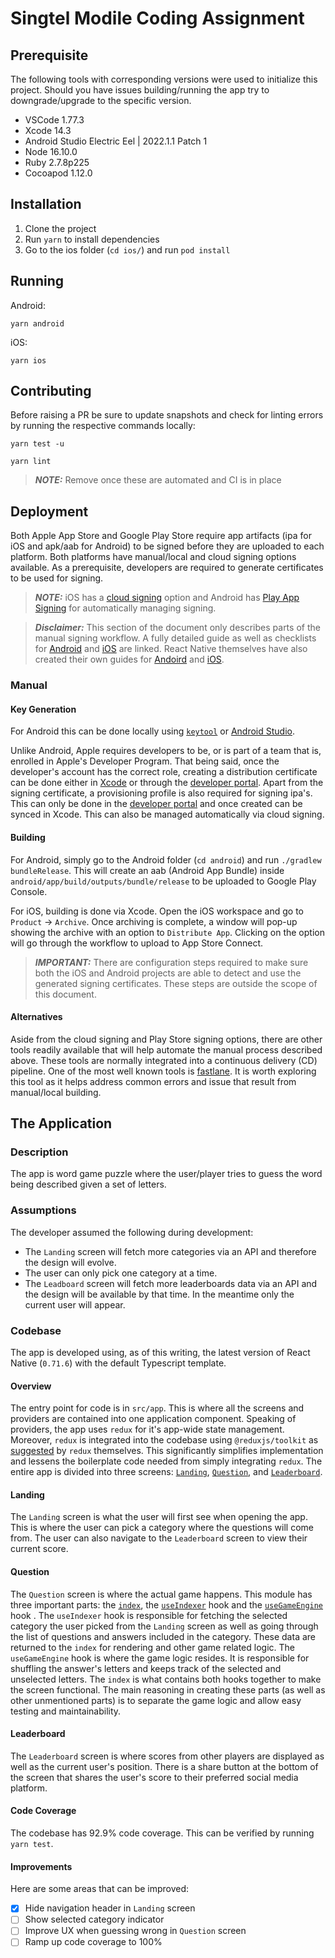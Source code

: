 # Singtel Modile Coding Assignment

## Prerequisite

The following tools with corresponding versions were used to initialize this project.
Should you have issues building/running the app try to downgrade/upgrade to the specific version.

- VSCode 1.77.3
- Xcode 14.3
- Android Studio Electric Eel | 2022.1.1 Patch 1
- Node 16.10.0
- Ruby 2.7.8p225
- Cocoapod 1.12.0

## Installation

1. Clone the project
2. Run `yarn` to install dependencies
3. Go to the ios folder (`cd ios/`) and run `pod install`

## Running

Android:

```
yarn android
```

iOS:

```
yarn ios
```

## Contributing

Before raising a PR be sure to update snapshots and check for linting errors by running the respective commands locally:

```
yarn test -u
```

```
yarn lint
```

> **_NOTE:_** Remove once these are automated and CI is in place

## Deployment

Both Apple App Store and Google Play Store require app artifacts (ipa for iOS and apk/aab for Android) to be signed before they are uploaded to each platform. Both platforms have manual/local and cloud signing options available. As a prerequisite, developers are required to generate certificates to be used for signing.

> **_NOTE:_** iOS has a [cloud signing](https://developer.apple.com/help/account/create-certificates/cloud-managed-certificates) option and Android has [Play App Signing](https://developer.android.com/studio/publish/app-signing#app-signing-google-play) for automatically managing signing.

> **_Disclaimer:_** This section of the document only describes parts of the manual signing workflow. A fully detailed guide as well as checklists for [Android](https://developer.android.com/studio/publish) and [iOS](https://developer.apple.com/documentation/xcode/preparing-your-app-for-distribution) are linked. React Native themselves have also created their own guides for [Andoird](https://reactnative.dev/docs/signed-apk-android#generating-an-upload-key) and [iOS](https://reactnative.dev/docs/publishing-to-app-store).

### Manual

#### Key Generation

For Android this can be done locally using [`keytool`](https://reactnative.dev/docs/signed-apk-android#generating-an-upload-key) or [Android Studio](https://developer.android.com/studio/publish/app-signing#generate-key).

Unlike Android, Apple requires developers to be, or is part of a team that is, enrolled in Apple's Developer Program. That being said, once the developer's account has the correct role, creating a distribution certificate can be done either in [Xcode](https://help.apple.com/xcode/mac/current/#/dev154b28f09) or through the [developer portal](https://developer.apple.com/help/account/create-certificates/create-enterprise-distribution-certificates). Apart from the signing certificate, a provisioning profile is also required for signing ipa's. This can only be done in the [developer portal](https://developer.apple.com/help/account/manage-profiles/create-an-app-store-provisioning-profile) and once created can be synced in Xcode. This can also be managed automatically via cloud signing.

#### Building

For Android, simply go to the Android folder (`cd android`) and run `./gradlew bundleRelease`.
This will create an aab (Android App Bundle) inside `android/app/build/outputs/bundle/release` to be uploaded to Google Play Console.

For iOS, building is done via Xcode. Open the iOS workspace and go to `Product` -> `Archive`. Once archiving is complete, a window will pop-up showing the archive with an option to `Distribute App`. Clicking on the option will go through the workflow to upload to App Store Connect.

> **_IMPORTANT:_** There are configuration steps required to make sure both the iOS and Android projects are able to detect and use the generated signing certificates. These steps are outside the scope of this document.

#### Alternatives

Aside from the cloud signing and Play Store signing options, there are other tools readily available that will help automate the manual process described above. These tools are normally integrated into a continuous delivery (CD) pipeline. One of the most well known tools is [fastlane](https://fastlane.tools/). It is worth exploring this tool as it helps address common errors and issue that result from manual/local building.

## The Application

### Description

The app is word game puzzle where the user/player tries to guess the word being described given a set of letters.

### Assumptions

The developer assumed the following during development:

- The `Landing` screen will fetch more categories via an API and therefore the design will evolve.
- The user can only pick one category at a time.
- The `Leadboard` screen will fetch more leaderboards data via an API and the design will be available by that time. In the meantime only the current user will appear.

### Codebase

The app is developed using, as of this writing, the latest version of React Native (`0.71.6`) with the default Typescript template.

#### Overview

The entry point for code is in `src/app`. This is where all the screens and providers are contained into one application component. Speaking of providers, the app uses `redux` for it's app-wide state management. Moreover, `redux` is integrated into the codebase using `@reduxjs/toolkit` as [suggested](https://redux.js.org/introduction/why-rtk-is-redux-today) by `redux` themselves. This significantly simplifies implementation and lessens the boilerplate code needed from simply integrating `redux`. The entire app is divided into three screens: [`Landing`](src/screens/landing/index.tsx), [`Question`](src/screens/question/index.tsx), and [`Leaderboard`](src/screens/leaderboard/index.tsx).

#### Landing

The `Landing` screen is what the user will first see when opening the app. This is where the user can pick a category where the questions will come from. The user can also navigate to the `Leaderboard` screen to view their current score.

#### Question

The `Question` screen is where the actual game happens. This module has three important parts: the [`index`](src/screens/question/index.tsx), the [`useIndexer`](src/screens/question/hooks/useIndexer.tsx) hook and the [`useGameEngine`](src/screens/question/hooks/useGameEngine.tsx) hook . The `useIndexer` hook is responsible for fetching the selected category the user picked from the `Landing` screen as well as going through the list of questions and answers included in the category. These data are returned to the `index` for rendering and other game related logic. The `useGameEngine` hook is where the game logic resides. It is responsible for shuffling the answer's letters and keeps track of the selected and unselected letters. The `index` is what contains both hooks together to make the screen functional. The main reasoning in creating these parts (as well as other unmentioned parts) is to separate the game logic and allow easy testing and maintainability.

#### Leaderboard

The `Leaderboard` screen is where scores from other players are displayed as well as the current user's position. There is a share button at the bottom of the screen that shares the user's score to their preferred social media platform.

#### Code Coverage

The codebase has 92.9% code coverage. This can be verified by running `yarn test`.

#### Improvements

Here are some areas that can be improved:

- [x] Hide navigation header in `Landing` screen
- [ ] Show selected category indicator
- [ ] Improve UX when guessing wrong in `Question` screen
- [ ] Ramp up code coverage to 100%

